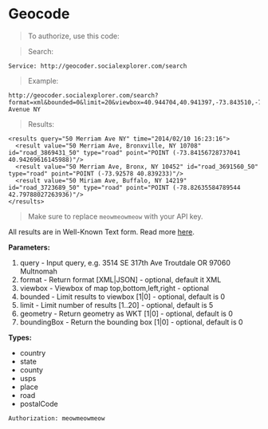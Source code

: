 # Geocode

> To authorize, use this code:

> Search:

```shell
Service: http://geocoder.socialexplorer.com/search
```

> Example:

```shell
http://geocoder.socialexplorer.com/search?format=xml&bounded=0&limit=20&viewbox=40.944704,40.941397,-73.843510,-73.84024&boundingBox=0&geometry=0&query=50 Avenue NY
```

> Results:

```shell
<results query="50 Merriam Ave NY" time="2014/02/10 16:23:16">
  <result value="50 Merriam Ave, Bronxville, NY 10708" id="road_3869431_50" type="road" point="POINT (-73.84156728737041 40.94269616145988)"/>
  <result value="50 Merriam Ave, Bronx, NY 10452" id="road_3691560_50" type="road" point="POINT (-73.92578 40.839233)"/>
  <result value="50 Miriam Ave, Buffalo, NY 14219" id="road_3723689_50" type="road" point="POINT (-78.82635584789544 42.79788027263936)"/>
</results>
```


> Make sure to replace `meowmeowmeow` with your API key.

All results are in Well-Known Text form. Read more [here](https://en.wikipedia.org/wiki/Well-known_text).

**Parameters:**

1. query - Input query, e.g. 3514 SE 317th Ave Troutdale OR 97060 Multnomah
2. format - Return format [XML|JSON] - optional, default it XML
3. viewbox - Viewbox of map top,bottom,left,right - optional
4. bounded - Limit results to viewbox [1|0] - optional, default is 0
5. limit - Limit number of results [1..20] - optional, default is 5
6. geometry - Return geometry as WKT [1|0] - optional, default is 0
7. boundingBox - Return the bounding box [1|0] - optional, default is 0


**Types:**

* country
* state
* county
* usps
* place
* road
* postalCode

`Authorization: meowmeowmeow`